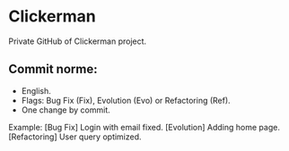 # Clickerman

Private GitHub of Clickerman project.

## Commit norme:
- English.
- Flags: Bug Fix (Fix), Evolution (Evo) or Refactoring (Ref).
- One change by commit.

Example: [Bug Fix] Login with email fixed. [Evolution] Adding home page. [Refactoring] User query optimized.
